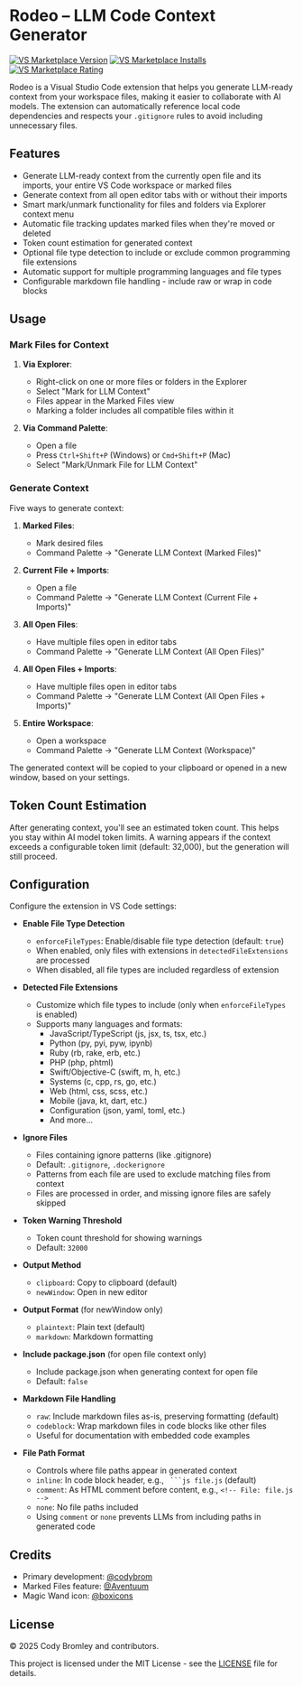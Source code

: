 # Rodeo – LLM Code Context Generator

[![VS Marketplace Version](https://badgen.net/vs-marketplace/v/codybrom.gpt-context-generator)](https://marketplace.visualstudio.com/items?itemName=codybrom.gpt-context-generator)
[![VS Marketplace Installs](https://badgen.net/vs-marketplace/i/codybrom.gpt-context-generator)](https://marketplace.visualstudio.com/items?itemName=codybrom.gpt-context-generator)
[![VS Marketplace Rating](https://badgen.net/vs-marketplace/d/codybrom.gpt-context-generator)](https://marketplace.visualstudio.com/items?itemName=codybrom.gpt-context-generator)

Rodeo is a Visual Studio Code extension that helps you generate LLM-ready context from your workspace files, making it easier to collaborate with AI models. The extension can automatically reference local code dependencies and respects your `.gitignore` rules to avoid including unnecessary files.

## Features

- Generate LLM-ready context from the currently open file and its imports, your entire VS Code workspace or marked files
- Generate context from all open editor tabs with or without their imports
- Smart mark/unmark functionality for files and folders via Explorer context menu
- Automatic file tracking updates marked files when they're moved or deleted
- Token count estimation for generated context
- Optional file type detection to include or exclude common programming file extensions
- Automatic support for multiple programming languages and file types
- Configurable markdown file handling - include raw or wrap in code blocks

## Usage

### Mark Files for Context

1. **Via Explorer**:
   - Right-click on one or more files or folders in the Explorer
   - Select "Mark for LLM Context"
   - Files appear in the Marked Files view
   - Marking a folder includes all compatible files within it

2. **Via Command Palette**:
   - Open a file
   - Press `Ctrl+Shift+P` (Windows) or `Cmd+Shift+P` (Mac)
   - Select "Mark/Unmark File for LLM Context"

### Generate Context

Five ways to generate context:

1. **Marked Files**:
   - Mark desired files
   - Command Palette → "Generate LLM Context (Marked Files)"

2. **Current File + Imports**:
   - Open a file
   - Command Palette → "Generate LLM Context (Current File + Imports)"

3. **All Open Files**:
   - Have multiple files open in editor tabs
   - Command Palette → "Generate LLM Context (All Open Files)"

4. **All Open Files + Imports**:
   - Have multiple files open in editor tabs
   - Command Palette → "Generate LLM Context (All Open Files + Imports)"

5. **Entire Workspace**:
   - Open a workspace
   - Command Palette → "Generate LLM Context (Workspace)"

The generated context will be copied to your clipboard or opened in a new window, based on your settings.

## Token Count Estimation

After generating context, you'll see an estimated token count. This helps you stay within AI model token limits. A warning appears if the context exceeds a configurable token limit (default: 32,000), but the generation will still proceed.

## Configuration

Configure the extension in VS Code settings:

- **Enable File Type Detection**
  - `enforceFileTypes`: Enable/disable file type detection (default: `true`)
  - When enabled, only files with extensions in `detectedFileExtensions` are processed
  - When disabled, all file types are included regardless of extension

- **Detected File Extensions**
  - Customize which file types to include (only when `enforceFileTypes` is enabled)
  - Supports many languages and formats:
    - JavaScript/TypeScript (js, jsx, ts, tsx, etc.)
    - Python (py, pyi, pyw, ipynb)
    - Ruby (rb, rake, erb, etc.)
    - PHP (php, phtml)
    - Swift/Objective-C (swift, m, h, etc.)
    - Systems (c, cpp, rs, go, etc.)
    - Web (html, css, scss, etc.)
    - Mobile (java, kt, dart, etc.)
    - Configuration (json, yaml, toml, etc.)
    - And more...

- **Ignore Files**
  - Files containing ignore patterns (like .gitignore)
  - Default: `.gitignore`, `.dockerignore`
  - Patterns from each file are used to exclude matching files from context
  - Files are processed in order, and missing ignore files are safely skipped

- **Token Warning Threshold**
  - Token count threshold for showing warnings
  - Default: `32000`

- **Output Method**
  - `clipboard`: Copy to clipboard (default)
  - `newWindow`: Open in new editor

- **Output Format** (for newWindow only)
  - `plaintext`: Plain text (default)
  - `markdown`: Markdown formatting

- **Include package.json** (for open file context only)
  - Include package.json when generating context for open file
  - Default: `false`

- **Markdown File Handling**
  - `raw`: Include markdown files as-is, preserving formatting (default)
  - `codeblock`: Wrap markdown files in code blocks like other files
  - Useful for documentation with embedded code examples

- **File Path Format**
  - Controls where file paths appear in generated context
  - `inline`: In code block header, e.g., ` ```js file.js` (default)
  - `comment`: As HTML comment before content, e.g., `<!-- File: file.js -->`
  - `none`: No file paths included
  - Using `comment` or `none` prevents LLMs from including paths in generated code

## Credits

- Primary development: [@codybrom](https://github.com/codybrom)
- Marked Files feature: [@Aventuum](https://github.com/Aventuum)
- Magic Wand icon: [@boxicons](https://github.com/atisawd/boxicons)

## License

© 2025 Cody Bromley and contributors.

This project is licensed under the MIT License - see the [LICENSE](LICENSE) file for details.
